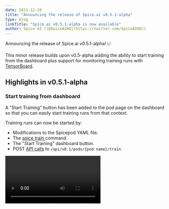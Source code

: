 ```yaml
---
date: 2021-12-28
title: "Announcing the release of Spice.ai v0.5.1-alpha"
type: blog
linkTitle: "Spice.ai v0.5.1-alpha is now available"
author: Spice AI ([@SpiceAIHQ](https://twitter.com/SpiceAIHQ))
---
```


Announcing the release of Spice.ai v0.5.1-alpha! 📈

This minor release builds upon v0.5-alpha adding the ability to start training from the dashboard plus support for monitoring training runs with [TensorBoard](https://www.tensorflow.org/tensorboard/).

## Highlights in v0.5.1-alpha

### Start training from dashboard

A "Start Training" button has been added to the pod page on the dashboard so that you can easily start training runs from that context.

Training runs can now be started by:

- Modifications to the Spicepod YAML file.
- The [spice train <pod name>](https://docs.spiceai.org/cli/reference/#train) command.
- The "Start Training" dashboard button.
- POST [API calls](https://docs.spiceai.org/api/) to `/api/v0.1/pods/{pod name}/train`

<video src="https://user-images.githubusercontent.com/80174/146122241-f8073266-ead6-4628-8563-93e98d74e9f0.mov" />

### TensorBoard monitoring

[TensorBoard](https://www.tensorflow.org/tensorboard/) monitoring is now supported when using DQL (default) or the new SACD [learning algorithms](https://docs.spiceai.org/deep-learning-ai/) that was [announced in v0.5-alpha](https://github.com/spiceai/spiceai/releases/tag/v0.5-alpha).

When enabled, TensorBoard logs will automatically be collected and a "Open TensorBoard" button will be shown on the pod page in the dashboard.

Logging can be enabled at the pod level with the [training_loggers pod param](https://docs.spiceai.org/reference/pod/#paramstraining_loggers) or per training run with the CLI `--training-loggers` argument.

<video src="https://user-images.githubusercontent.com/80174/146382503-2bb2570b-5111-4de0-9b80-a1dc4a5dcc35.mov" />
  
Support for VPG will be added in v0.6-alpha. The design allows for additional loggers to be added in the future. Let us know what you'd like to see!

## New in this release

- **Adds** a start training button on the dashboard pod page.
- **Adds** TensorBoard logging and monitoring when using DQL and SACD learning algorithms.

### Dependency updates

- **Updates** to Tailwind 3.0.6
- **Updates** to Glide Data Grid 3.2.1

## Resources

- [Getting started with Spice.ai](https://docs.spiceai.org/getting-started/)
- [Documentation](https://docs.spiceai.org/)
- [Quickstarts](https://github.com/spiceai/quickstarts/blob/trunk/README.md) and [Samples](https://github.com/spiceai/samples/blob/trunk/README.md)

## Community

Spice.ai started with the vision to make AI easy for developers. We are building Spice.ai in the open and with the community. Reach out on Discord or by email to get involved. We will also be starting a community call series soon!

- Discord: [https://discord.gg/kZnTfneP5u](https://discord.gg/kZnTfneP5u)
- Reddit: [https://www.reddit.com/r/spiceai](https://www.reddit.com/r/spiceai)
- Twitter: [@SpiceAIHQ](https://twitter.com/spiceaihq)
- Email: [hey@spiceai.io](mailto:hey@spiceai.io)
